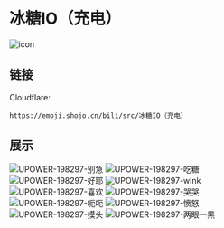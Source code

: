 # 冰糖IO（充电）
![icon](https://emoji.shojo.cn/bili/src/冰糖IO（充电）/icon.png)
## 链接
Cloudflare:
```
https://emoji.shojo.cn/bili/src/冰糖IO（充电）
```
## 展示
![UPOWER-198297-别急](https://emoji.shojo.cn/bili/src/冰糖IO（充电）/UPOWER-198297-别急.png)
![UPOWER-198297-吃糖](https://emoji.shojo.cn/bili/src/冰糖IO（充电）/UPOWER-198297-吃糖.png)
![UPOWER-198297-好耶](https://emoji.shojo.cn/bili/src/冰糖IO（充电）/UPOWER-198297-好耶.png)
![UPOWER-198297-wink](https://emoji.shojo.cn/bili/src/冰糖IO（充电）/UPOWER-198297-wink.png)
![UPOWER-198297-喜欢](https://emoji.shojo.cn/bili/src/冰糖IO（充电）/UPOWER-198297-喜欢.png)
![UPOWER-198297-哭哭](https://emoji.shojo.cn/bili/src/冰糖IO（充电）/UPOWER-198297-哭哭.png)
![UPOWER-198297-呃呃](https://emoji.shojo.cn/bili/src/冰糖IO（充电）/UPOWER-198297-呃呃.png)
![UPOWER-198297-愤怒](https://emoji.shojo.cn/bili/src/冰糖IO（充电）/UPOWER-198297-愤怒.png)
![UPOWER-198297-摸头](https://emoji.shojo.cn/bili/src/冰糖IO（充电）/UPOWER-198297-摸头.png)
![UPOWER-198297-两眼一黑](https://emoji.shojo.cn/bili/src/冰糖IO（充电）/UPOWER-198297-两眼一黑.png)
